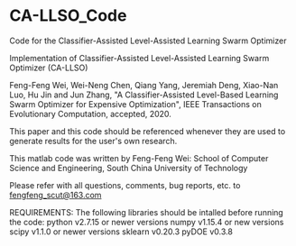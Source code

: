 # CA-LLSO_Code

Code for the Classifier-Assisted Level-Assisted Learning Swarm Optimizer

Implementation of Classifier-Assisted Level-Assisted Learning Swarm Optimizer (CA-LLSO)

Feng-Feng Wei, Wei-Neng Chen, Qiang Yang, Jeremiah Deng, Xiao-Nan Luo, Hu Jin and Jun Zhang, 
"A Classifier-Assisted Level-Based Learning Swarm Optimizer for Expensive Optimization", 
IEEE Transactions on Evolutionary Computation, accepted, 2020.

This paper and this code should be referenced whenever they are used to generate results for the user's own research.

This matlab code was written by Feng-Feng Wei: School of Computer Science and Engineering, South China University of Technology

Please refer with all questions, comments, bug reports, etc. to fengfeng_scut@163.com

REQUIREMENTS:
The following libraries should be intalled before running the code:
	python v2.7.15 or newer versions
	numpy v1.15.4 or new versions
	scipy v1.1.0 or newer versions
	sklearn v0.20.3
	pyDOE v0.3.8
